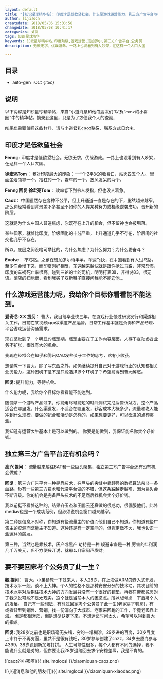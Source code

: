 ```yaml
---
layout: default
title: "[知识星球精华帖]: 印度才是低欲望社会，什么是游戏运营能力，第三方广告平台与考公务员" 
author: lijiaocn
createdate: 2018/05/06 15:33:58
changedate: 2018/05/08 10:41:17
categories: 好货
tags: 知识星球精华
keywords: 知识星球精华帖,印度阶级,游戏运营,班加罗尔,第三方广告平台,公务员
description: 无欲无求，优哉游哉。一路上也没看到有人吵架，在这样一个人口大国

---
```


## 目录
* auto-gen TOC:
{:toc}

## 说明

以下内容是知识星球精华帖，来自“小道消息和他的朋友们”以及“caoz的小密圈”中的精华帖，摘录到这里，只是为了方便我个人的查阅。

如果您需要使用这些材料，请与小道君和caoz联系，联系方式见文末。

## 印度才是低欲望社会

**Fenng** : 印度才是低欲望社会。无欲无求，优哉游哉。一路上也没看到有人吵架，在这样一个人口大国。

**徐宏亮Tom**： 我对印度最大的印象：一个1-2平米的收费口，站岗四五个人。 里面坐着领导一个，抬杠的一个，查车的一个，放风发呆的两个。

**Fenng 回复 徐宏亮Tom**： 效率低下到令人发指，但也没人着急。

**Caoz**： 中国虽然存在各种不公平，但上升通道一直是存在的下，虽然越来越窄。那么你经常看到背景差不多甚至不如你的人靠某种努力或机缘逆袭成功，晋升新的阶层。

这就是为什么中国人普遍焦虑，你既存在上升的机会，但不留神也会被甩落。

某些国家，就好比印度，阶级固化的十分严重，上升通道几乎不存在，阶层间的社交也几乎不存在。

所以，底层之间没啥可攀比的，为什么焦虑？为什么努力？为什么要奋斗？

**Evolve**： 不尽然。之前在班加罗尔待半年。车速飞快，在中国看到有人过马路，至少车会慢下来，而印度刚好相反，车速越来越快就是跟你抢过马路，非常恐怖，印度的车祸死亡率很高。碰到三轮的士的司机，明明打表38，非得说83，很无语。酒店的扫地僧，看到我买了双新鞋子直接问我能不能送他...

## 什么游戏运营能力呢，我给你个目标你看看能不能达到。

**爱奇艺-XX 提问**： 曹大，我目前毕业快三年，在游戏行业做过研发发行和渠道相关工作，目前在某视频app做渠道产品运营，日常工作基本就是负责和产品经理、平台游戏运营沟通需求。

现在感觉到了一个明显的瓶颈期，瓶颈主要在于工作内容层面，人事不变动或者业务不扩张，很难有大的机会。

我现在经常会在知乎和腾讯GAD发些关于工作的思考，略有小收获。

想请教一下曹大，除了写东西之外，如何继续提升自己对于游戏行业的认知和相关业务能力，这种困境下是不是只能选择换个环境了？希望能得到曹大解惑。 

**回复**: 提升能力，等待机会。 

什么能力呢，我给你个目标你看看能不能达到。 

随便拿一个游戏产品过来，你能用尽可能短的时间测试完成后告诉对方，这个产品适合在哪里发，什么渠道发，不适合在哪里发，获客成本大概多少，流量和收入能冲到什么规模，要做的配合和活动是怎样的，如果想要更好，可以改进的点有哪些。

我知道有运营大牛基本上是可以做到的。 你要是能做到，我保证能把你卖个好价钱。

## 独立第三方广告平台还有机会吗？

**高兴 提问**： 流量越来越往BAT和一些巨头聚集，独立第三方广告平台还有没有机会做成？ 

**回复**：第三方广告平台一种是靠技术，在巨头的夹缝中靠超强的数据算法杀出一条血路，fb有一些第三方技术和代投平台做的不错，但这条路越走越窄，因为巨头会不断升级。你的机会是完备巨头技术的不足然后找机会卖个好价钱。 

我以前挺不看好这种的，结果齐玉杰和王鹏云还真做的很成功，很佩服他们。此外mediav也是一个成功范例，但必须说机会窗口越来越窄。 

第二种是信息不对称，你知道有些流量主的价值而他们自己不知道。你知道有些广告主的资源而流量主不知道。这种还是有一定空间的，但肯定做不大，我也认识一些这样的朋友。 

第三种，当然也是靠技术，灰产或黑产 劫持是一种 规避审查是一种 厉害的年利润几千万美元，但不方便展开说，就那么几家闷声发财。

## 要不要回家考个公务员了此一生？

**觀 提问**： 曹大，小弟请教一下过来人，本人28岁，在上海做ARM的嵌入式开发，技术水平一般，谈不上大神。个人的性格不是那种安安分分的技术宅，其次目前的技术水平对后期往技术大神的方向发展并没有一个很好的铺垫，再者在帝都买房对于我来说可能不是太现实。这个就是当前本人的困惑点。所以想考虑一下后期个人的发展。 自己有一些想法，有想过回家考个公务员了此一生(老家买了套房)，有或者转型到销售、营销，找一份偏向于大城市、老家来回跑的工作，毕竟老家靠上海。 但是都很迷茫，但是想尽快定下来，不想迷茫时间太久，希望可以得到曹大的指点。 

**回复**: 我28岁之前也是职场毫无头绪，穷的一塌糊涂，29岁进的百度，30岁百度上市终于不再穷逼，虽然不是很有钱吧，30岁参与创建了cnzz，34岁去厦门参与4399。38岁跑到新加坡打拼。 人生可能性很多，每个人都有不同的选择，我不能说什么就是对的，但你要让我28岁退缩回去求个安稳差事，我是不肯的。

![caoz的小密圈]({{ site.imglocal }}/xiaomiquan-caoz.png) 

![小道消息和他的朋友们]({{ site.imglocal }}/xiaomiquan-xiaodao.png)

